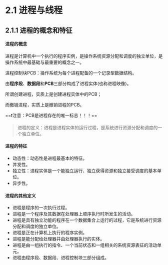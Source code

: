 # 2.1 进程与线程

## 2.1.1 进程的概念和特征

#### 进程的概念

进程是计算机中一个执行的程序实例，是操作系统资源分配和调度的独立单位，是操作系统中最基础与最重要的概念之一。

进程控制块PCB：操作系统为每个进程配备的一个记录型数据结构。

由**程序段**、**数据段**和**PCB**三部分构成了进程实体(也称进程映像)。

所谓创建进程，实质上是创建进程实体中的PCB；

而撤销进程，实质上是撤销进程的PCB。

==❗注意：PCB是进程存在的唯一标志！！！==

> 进程的定义：进程是进程实体的运行过程，是系统进行资源分配和调度的一个独立单位。

#### 进程的特征

- 动态性：动态性是进程最基本的特征。
- 并发性。
- 独立性：进程实体是一个能独立运行、独立获得资源和独立接受调度的基本单位。
- 异步性。

#### 进程的其他定义

- 进程是程序的一次执行过程。
- 进程是一个程序及其数据在处理器上顺序执行时所发生的活动。
- 进程是具有独立功能的程序在一个数据集合上运行的过程，它是系统进行资源分配和调度的独立单位。
- 进程是正在计算机上执行的程序实例。
- 进程是能分配给处理器并由处理器执行的实体。
- 进程是由一组执行的指令、一个当前状态和一组相关的系统资源表征的活动单元。
- 进程由程序段、数据段、进程控制块三部分组成。